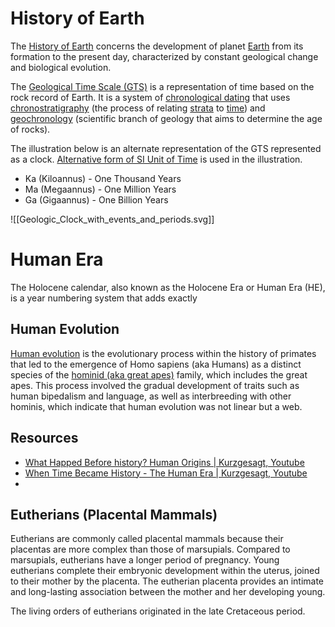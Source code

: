 # History of Earth
The [History of Earth](https://en.wikipedia.org/wiki/History_of_Earth) concerns the development of planet [Earth](https://en.wikipedia.org/wiki/Earth) from its formation to the present day, characterized by constant geological change and biological evolution.

The [Geological Time Scale (GTS)](https://en.wikipedia.org/wiki/Geologic_time_scale) is a representation of time based on the rock record of Earth. It is a system of [chronological dating](https://en.wikipedia.org/wiki/Chronological_dating) that uses [chronostratigraphy](https://en.wikipedia.org/wiki/Chronostratigraphy) (the process of relating [strata](https://en.wikipedia.org/wiki/Stratum) to [time](https://en.wikipedia.org/wiki/Time)) and [geochronology](https://en.wikipedia.org/wiki/Geochronology) (scientific branch of geology that aims to determine the age of rocks).

The illustration below is an alternate representation of the GTS represented as a clock. [Alternative form of SI Unit of Time](https://en.wikipedia.org/wiki/Year#SI_prefix_multipliers) is used in the illustration.
- Ka (Kiloannus) - One Thousand Years
- Ma (Megaannus) - One Million Years
- Ga (Gigaannus) - One Billion Years

![[Geologic_Clock_with_events_and_periods.svg]]

# Human Era
The Holocene calendar, also known as the Holocene Era or Human Era (HE), is a year numbering system that adds exactly 

## Human Evolution
[Human evolution](https://en.wikipedia.org/wiki/Human_evolution) is the evolutionary process within the history of primates that led to the emergence of Homo sapiens (aka Humans) as a distinct species of the [hominid (aka great apes)](https://en.wikipedia.org/wiki/Hominidae) family, which includes the great apes. This process involved the gradual development of traits such as human bipedalism and language, as well as interbreeding with other hominis, which indicate that human evolution was not linear but a web.

## Resources
- [What Happed Before history? Human Origins | Kurzgesagt, Youtube](https://youtu.be/dGiQaabX3_o)
- [When Time Became History - The Human Era | Kurzgesagt, Youtube](https://youtu.be/CWu29PRCUvQ)
- 

## Eutherians (Placental Mammals)
Eutherians are commonly called placental mammals because their placentas are more complex than those of marsupials. Compared to marsupials, eutherians have a longer period of pregnancy. Young eutherians complete their embryonic development within the uterus, joined to their mother by the placenta. The eutherian placenta provides an intimate and long-lasting association between the mother and her developing young.

The living orders of eutherians originated in the late Cretaceous period.